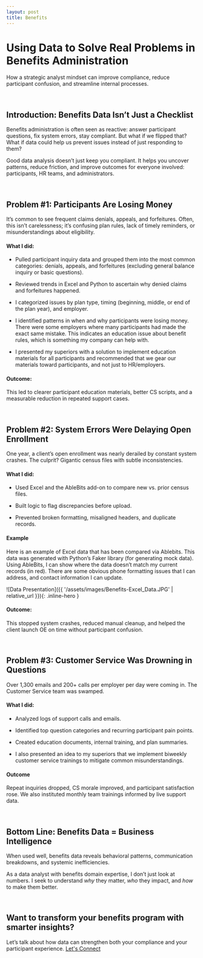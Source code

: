 ```yaml
---
layout: post
title: Benefits
---
```


# Using Data to Solve Real Problems in Benefits Administration

How a strategic analyst mindset can improve compliance, reduce participant confusion, and streamline internal processes.

<br>

## Introduction: Benefits Data Isn’t Just a Checklist

Benefits administration is often seen as reactive: answer participant questions, fix system errors, stay compliant. But what if we flipped that? What if data could help us prevent issues instead of just responding to them?

Good data analysis doesn’t just keep you compliant. It helps you uncover patterns, reduce friction, and improve outcomes for everyone involved: participants, HR teams, and administrators.

<br>

## Problem #1: Participants Are Losing Money

It’s common to see frequent claims denials, appeals, and forfeitures. Often, this isn’t carelessness; it’s confusing plan rules, lack of timely reminders, or misunderstandings about eligibility.

#### What I did:

* Pulled participant inquiry data and grouped them into the most common categories: denials, appeals, and forfeitures (excluding general balance inquiry or basic questions).
 
* Reviewed trends in Excel and Python to ascertain why denied claims and forfeitures happened.
 
* I categorized issues by plan type, timing (beginning, middle, or end of the plan year), and employer.

* I identified patterns in when and why participants were losing money. There were some employers where many participants had made the exact same mistake. This indicates an education issue about benefit rules, which is something my company can help with.

* I presented my superiors with a solution to implement education materials for all participants and recommended that we gear our materials toward participants, and not just to HR/employers.

#### Outcome:

This led to clearer participant education materials, better CS scripts, and a measurable reduction in repeated support cases.

<br>

## Problem #2: System Errors Were Delaying Open Enrollment

One year, a client’s open enrollment was nearly derailed by constant system crashes. The culprit? Gigantic census files with subtle inconsistencies.

#### What I did:

* Used Excel and the AbleBits add-on to compare new vs. prior census files.
 
* Built logic to flag discrepancies before upload.
 
* Prevented broken formatting, misaligned headers, and duplicate records.

#### Example

Here is an example of Excel data that has been compared via Ablebits. This data was generated with Python’s Faker library (for generating mock data). Using AbleBits, I can show where the data doesn’t match my current records (in red). There are some obvious phone formatting issues that I can address, and contact information I can update.

![Data Presentation]({{ '/assets/images/Benefits-Excel_Data.JPG' | relative_url }}){: .inline-hero }

#### Outcome:

This stopped system crashes, reduced manual cleanup, and helped the client launch OE on time without participant confusion.

<br>

## Problem #3: Customer Service Was Drowning in Questions

Over 1,300 emails and 200+ calls per employer per day were coming in. The Customer Service team was swamped.

#### What I did:

* Analyzed logs of support calls and emails.
 
* Identified top question categories and recurring participant pain points.
 
* Created education documents, internal training, and plan summaries.

* I also presented an idea to my superiors that we implement biweekly customer service trainings to mitigate common misunderstandings.

#### Outcome

Repeat inquiries dropped, CS morale improved, and participant satisfaction rose. We also instituted monthly team trainings informed by live support data.

<br>

## Bottom Line: Benefits Data = Business Intelligence

When used well, benefits data reveals behavioral patterns, communication breakdowns, and systemic inefficiencies.

As a data analyst with benefits domain expertise, I don’t just look at numbers. I seek to understand *why* they matter, *who* they impact, and *how* to make them better.

<br>

## Want to transform your benefits program with smarter insights?

Let’s talk about how data can strengthen both your compliance and your participant experience. [Let's Connect](contact.md)

